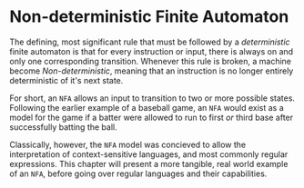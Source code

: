 # Non-deterministic Finite Automaton


The defining, most significant rule that must be followed by a *deterministic* finite automaton is that for every instruction or input, there is always on and only one corresponding transition. Whenever this rule is broken, a machine become *Non-deterministic*, meaning that an instruction is no longer entirely deterministic of it's next state.

For short, an `NFA` allows an input to transition to two or more possible states. Following the earlier example of a baseball game, an `NFA` would exist as a model for the game if a batter were allowed to run to first *or* third base after successfully batting the ball.

Classically, however, the `NFA` model was concieved to allow the interpretation of context-sensitive languages, and most commonly regular expressions. This chapter will present a more tangible, real world example of an `NFA`, before going over regular languages and their capabilities.

